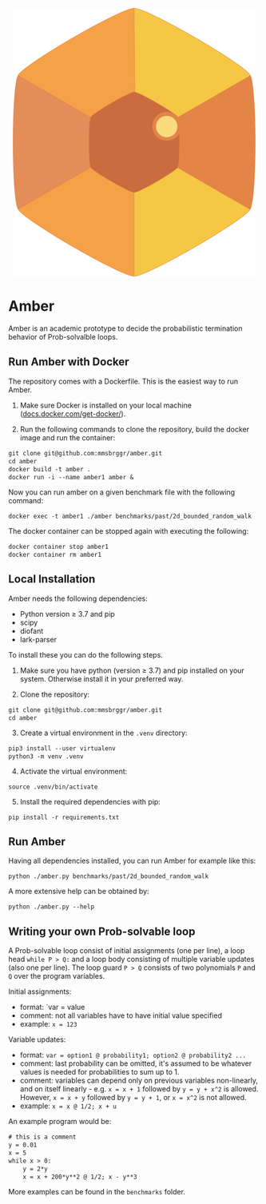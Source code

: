 <p align="center">
  <img src="https://github.com/mmsbrggr/amber/blob/master/logo.svg">
</p>


# Amber

Amber is an academic prototype to decide the probabilistic termination behavior of Prob-solvalble loops.

## Run Amber with Docker

The repository comes with a Dockerfile. 
This is the easiest way to run Amber.

1. Make sure Docker is installed on your local machine ([docs.docker.com/get-docker/](https://docs.docker.com/get-docker/)).

2. Run the following commands to clone the repository, build the docker image and run the container:

```shell script
git clone git@github.com:mmsbrggr/amber.git
cd amber
docker build -t amber .
docker run -i --name amber1 amber &
```

Now you can run amber on a given benchmark file with the following command:

```shell script
docker exec -t amber1 ./amber benchmarks/past/2d_bounded_random_walk
```

The docker container can be stopped again with executing the following:

```shell script
docker container stop amber1
docker container rm amber1
```


## Local Installation

Amber needs the following dependencies:
- Python version &geq; 3.7 and pip
- scipy
- diofant
- lark-parser

To install these you can do the following steps.

1. Make sure you have python (version &geq; 3.7) and pip installed on your system.
Otherwise install it in your preferred way.

2. Clone the repository:

```shell script
git clone git@github.com:mmsbrggr/amber.git
cd amber
```

3. Create a virtual environment in the `.venv` directory:
```shell script
pip3 install --user virtualenv
python3 -m venv .venv
```

4. Activate the virtual environment:
```shell script
source .venv/bin/activate
```

5. Install the required dependencies with pip:
```shell script
pip install -r requirements.txt
```


## Run Amber

Having all dependencies installed, you can run Amber for example like this:
```shell script
python ./amber.py benchmarks/past/2d_bounded_random_walk
```

A more extensive help can be obtained by:
```shell script
python ./amber.py --help
```

## Writing your own Prob-solvable loop
A Prob-solvable loop consist of initial assignments (one per line), a loop head `while P > Q:`
and a loop body consisting of multiple variable updates (also one per line).
The loop guard `P > Q` consists of two polynomials `P` and `Q` over the program variables.

Initial assignments:
- format:  `var = value
- comment: not all variables have to have initial value specified
- example: `x = 123`

Variable updates:
- format:  `var = option1 @ probability1; option2 @ probability2 ...`
- comment: last probability can be omitted, it's assumed to be whatever
values is needed for probabilities to sum up to 1.
- comment: variables can depend only on previous variables non-linearly,
and on itself linearly - e.g. `x = x + 1` followed by `y = y + x^2` is allowed.
However, `x = x + y` followed by `y = y + 1`, or `x = x^2` is not allowed.
- example: `x = x @ 1/2; x + u`

An example program would be:

```
# this is a comment
y = 0.01
x = 5
while x > 0:
    y = 2*y
    x = x + 200*y**2 @ 1/2; x - y**3
```
More examples can be found in the `benchmarks` folder.
